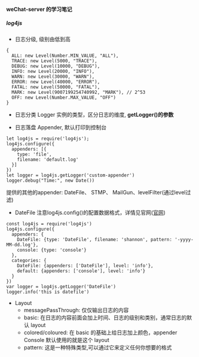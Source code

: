 #### weChat-server 的学习笔记

##### log4js
+ 日志分级, 级别由低到高
```
{
  ALL: new Level(Number.MIN_VALUE, "ALL"),
  TRACE: new Level(5000, "TRACE"),
  DEBUG: new Level(10000, "DEBUG"),
  INFO: new Level(20000, "INFO"),
  WARN: new Level(30000, "WARN"),
  ERROR: new Level(40000, "ERROR"),
  FATAL: new Level(50000, "FATAL"),
  MARK: new Level(9007199254740992, "MARK"), // 2^53
  OFF: new Level(Number.MAX_VALUE, "OFF")
}
```
  
+ 日志分类 Logger 实例的类型，区分日志的维度, **getLogger()的参数**

+ 日志落盘 Appender, 默认打印到控制台
```
let log4js = require('log4js');
log4js.configure({
  appenders: [{
    type: 'file',
    filename: 'default.log'
  }]
})
let logger = log4js.getLogger('custom-appender')
logger.debug("Time:", new Date())
```
提供的其他的appender: DateFile、 STMP、 MailGun、levelFilter(通过level过滤)

+ DateFile 注意log4js.config()的配置数据格式，详情见官网([官网](https://github.com/log4js-node/log4js-node))
```
const log4js = require('log4js')
log4js.configure({
  appenders: {
    DateFile: {type: 'DateFile', filename: 'shannon', pattern: '-yyyy-MM-dd.log'},
    console: {type: 'console'}
  },
  categories: {
    DateFile: {appenders: ['DateFile'], level: 'info'},
    default: {appenders: ['console'], level: 'info'}
  }
})
var logger = log4js.getLogger('DateFile')
logger.info('this is datefile')
```
+ Layout
	+ messagePassThrough: 仅仅输出日志的内容
	+ basic: 在日志的内容前面会加上时间、日志的级别和类别，通常日志的默认 layout
	+ colored/coloured: 在 basic 的基础上给日志加上颜色，appender Console 默认使用的就是这个 layout
	+ pattern: 这是一种特殊类型,可以通过它来定义任何你想要的格式